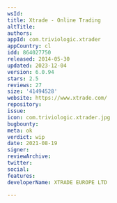 ```yaml
---
wsId: 
title: Xtrade - Online Trading
altTitle: 
authors: 
appId: com.triviologic.xtrader
appCountry: cl
idd: 864027750
released: 2014-05-30
updated: 2023-12-04
version: 6.0.94
stars: 2.5
reviews: 27
size: '41494528'
website: https://www.xtrade.com/
repository: 
issue: 
icon: com.triviologic.xtrader.jpg
bugbounty: 
meta: ok
verdict: wip
date: 2021-08-19
signer: 
reviewArchive: 
twitter: 
social: 
features: 
developerName: XTRADE EUROPE LTD

---
```


